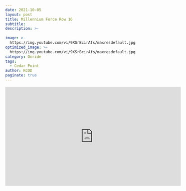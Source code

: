 ```yaml
---
date: 2021-10-05
layout: post
title: Millennium Force Row 16
subtitle: 
description: >-
 
image: >-
  https://img.youtube.com/vi/9XSrBcirAfs/maxresdefault.jpg
optimized_image: >-
  https://img.youtube.com/vi/9XSrBcirAfs/maxresdefault.jpg
category: Onride
tags:
  - Cedar Point 
author: RCOD
paginate: true
---
```

<iframe width="560" height="315" src="https://www.youtube.com/embed/9XSrBcirAfs" title="YouTube video player" frameborder="0" allow="accelerometer; autoplay; clipboard-write; encrypted-media; gyroscope; picture-in-picture" allowfullscreen></iframe>

